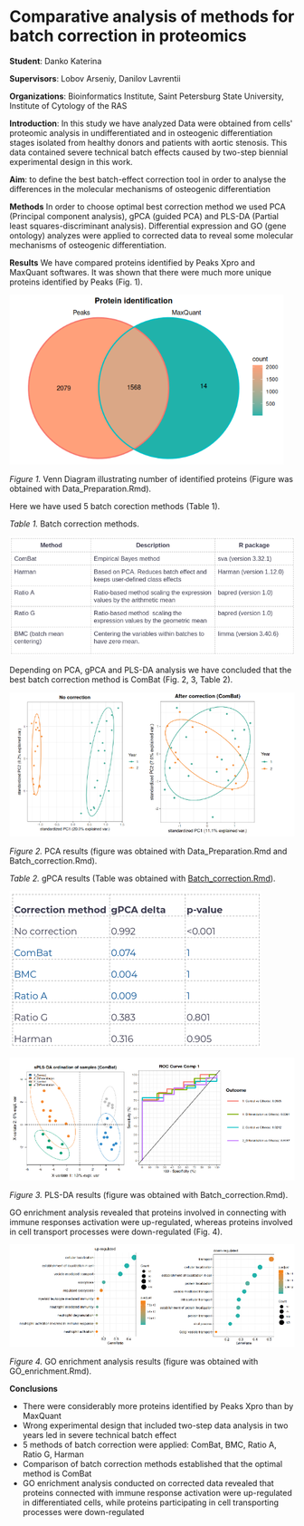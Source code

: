 # Comparative analysis of methods for batch correction in proteomics
**Student**: Danko Katerina

**Supervisors**: Lobov Arseniy, Danilov Lavrentii

**Organizations**: Bioinformatics Institute, Saint Petersburg State University, Institute of Cytology of the RAS

**Introduction**:
In this study we have analyzed Data were obtained from cells' proteomic analysis in undifferentiated and in osteogenic differentiation stages isolated from healthy donors and patients with aortic stenosis. This data contained severe technical batch effects caused by two-step biennial experimental design in this work.

**Aim**: to define the best batch-effect correction tool in order to analyse the differences in the molecular mechanisms of osteogenic differentiation 

**Methods**
In order to choose optimal best correction method we used PCA (Principal component analysis), gPCA (guided PCA) and PLS-DA (Partial least squares-discriminant analysis).
Differential expression and GO (gene ontology) analyzes were applied to corrected data to reveal some molecular mechanisms of osteogenic differentiation.

**Results**
We have compared proteins identified by Peaks Xpro and MaxQuant softwares. It was shown that there were much more unique proteins identified by Peaks (Fig. 1).

![Figure 1. Venn Diagram illustrating number of identified proteins.](/Figures/Protein_identification.png)

*Figure 1.* Venn Diagram illustrating number of identified proteins (Figure was obtained with Data_Preparation.Rmd).

Here we have used 5 batch corection methods (Table 1).

*Table 1.* Batch correction methods.

![](/Figures/Batch_correction_methods.png)

Depending on PCA, gPCA and PLS-DA analysis we have concluded that the best batch correction method is ComBat (Fig. 2, 3, Table 2).

![Figure 2. PCA results.](/Figures/PCA.png)

*Figure 2.* PCA results (figure was obtained with Data_Preparation.Rmd and Batch_correction.Rmd).

*Table 2.* gPCA results (Table was obtained with [Batch_correction.Rmd](https://github.com/kvdanko/Project-spring-2021-BI/blob/main/Data_analysis/Batch_correction.Rmd)).

![](/Figures/gPCA.png)

![Figure 3. PLS-DA results.](/Figures/PLS-DA_ComBat.png)

*Figure 3.* PLS-DA results (figure was obtained with Batch_correction.Rmd).

GO enrichment analysis revealed that proteins involved in connecting with immune responses activation were up-regulated, whereas proteins involved in cell transport processes were down-regulated (Fig. 4). 

![Figure 4. GO enrichment analysis results.](/Figures/GO_enrichment_analysis.png)

*Figure 4.* GO enrichment analysis results (figure was obtained with GO_enrichment.Rmd).

**Conclusions**

* There were considerably more proteins identified by Peaks Xpro than by MaxQuant
* Wrong experimental design that included two-step data analysis in two years led in severe technical batch effect 
* 5 methods of batch correction were applied: ComBat, BMC, Ratio A, Ratio G, Harman
* Comparison of batch correction methods established that the optimal method is ComBat
* GO enrichment analysis conducted on corrected data revealed that proteins connected with immune response activation were up-regulated in differentiated cells, while proteins participating in cell transporting processes were down-regulated 





